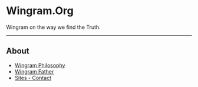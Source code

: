 # Wingram.Org

Wingram on the way we find the Truth. 

---

## About
- [Wingram Philosophy](about/wingram.md)
- [Wingram Father](about/father.md)
- [Sites - Contact](about/sites.md)